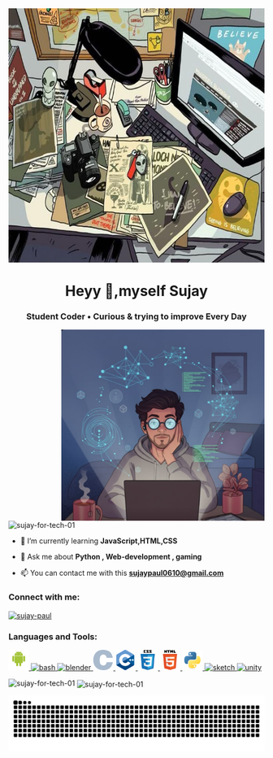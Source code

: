 
<img align="center" width="1000" height="500" src=https://github.com/sujay-for-tech-01/sujay-for-tech-01/blob/34a3d861efa46b7f4f9d6b5d43b718d25456020f/download.jpeg>
<h1 align="center">Heyy 👋,myself Sujay</h1>
<h3 align="center">Student Coder • Curious & trying to improve Every Day</h3>
<img align="right" width="400" src=https://github.com/sujay-for-tech-01/sujay-for-tech-01/blob/34a3d861efa46b7f4f9d6b5d43b718d25456020f/avatar.jpg>

<p align="left"> <img src="https://komarev.com/ghpvc/?username=sujay-for-tech-01&label=Profile%20views&color=0e75b6&style=flat" alt="sujay-for-tech-01" /> </p>

- 🌱 I’m currently learning **JavaScript,HTML,CSS**

- 💬 Ask me about **Python , Web-development , gaming**

- 📫 You can contact me with this **sujaypaul0610@gmail.com**

<h3 align="left">Connect with me:</h3>
<p align="left">
<a href="https://www.linkedin.com/in/sujay-paul-73242a2b5/" target="blank"><img align="center" src="https://raw.githubusercontent.com/rahuldkjain/github-profile-readme-generator/master/src/images/icons/Social/linked-in-alt.svg" alt="sujay-paul" height="30" width="40" /></a>
</p>

<h3 align="left">Languages and Tools:</h3>
<p align="left"> <a href="https://developer.android.com" target="_blank" rel="noreferrer"> <img src="https://raw.githubusercontent.com/devicons/devicon/master/icons/android/android-original-wordmark.svg" alt="android" width="40" height="40"/> </a> <a href="https://www.gnu.org/software/bash/" target="_blank" rel="noreferrer"> <img src="https://www.vectorlogo.zone/logos/gnu_bash/gnu_bash-icon.svg" alt="bash" width="40" height="40"/> </a> <a href="https://www.blender.org/" target="_blank" rel="noreferrer"> <img src="https://download.blender.org/branding/community/blender_community_badge_white.svg" alt="blender" width="40" height="40"/> </a> <a href="https://www.cprogramming.com/" target="_blank" rel="noreferrer"> <img src="https://raw.githubusercontent.com/devicons/devicon/master/icons/c/c-original.svg" alt="c" width="40" height="40"/> </a> <a href="https://www.w3schools.com/cpp/" target="_blank" rel="noreferrer"> <img src="https://raw.githubusercontent.com/devicons/devicon/master/icons/cplusplus/cplusplus-original.svg" alt="cplusplus" width="40" height="40"/> </a> <a href="https://www.w3schools.com/css/" target="_blank" rel="noreferrer"> <img src="https://raw.githubusercontent.com/devicons/devicon/master/icons/css3/css3-original-wordmark.svg" alt="css3" width="40" height="40"/> </a> <a href="https://www.w3.org/html/" target="_blank" rel="noreferrer"> <img src="https://raw.githubusercontent.com/devicons/devicon/master/icons/html5/html5-original-wordmark.svg" alt="html5" width="40" height="40"/> </a> <a href="https://www.python.org" target="_blank" rel="noreferrer"> <img src="https://raw.githubusercontent.com/devicons/devicon/master/icons/python/python-original.svg" alt="python" width="40" height="40"/> </a> <a href="https://www.sketch.com/" target="_blank" rel="noreferrer"> <img src="https://www.vectorlogo.zone/logos/sketchapp/sketchapp-icon.svg" alt="sketch" width="40" height="40"/> </a> <a href="https://unity.com/" target="_blank" rel="noreferrer"> <img src="https://www.vectorlogo.zone/logos/unity3d/unity3d-icon.svg" alt="unity" width="40" height="40"/> </a> </p>

<p><img align="left" src="https://github-readme-stats.vercel.app/api/top-langs?username=sujay-for-tech-01&show_icons=true&locale=en&layout=compact" alt="sujay-for-tech-01" /></p>

<p>&nbsp;<img align="center" src="https://github-readme-stats.vercel.app/api?username=sujay-for-tech-01&show_icons=true&locale=en" alt="sujay-for-tech-01" /></p>
<div align="center">
  
  ![snake gif](https://github.com/sujay-for-tech-01/sujay-for-tech-01/blob/output/github-snake-dark.svg)
</div>


